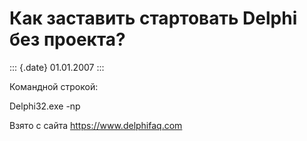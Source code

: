 Как заставить стартовать Delphi без проекта?
============================================

::: {.date}
01.01.2007
:::

Командной строкой:

Delphi32.exe -np

Взято с сайта <https://www.delphifaq.com>
